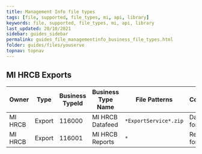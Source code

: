 ```yaml
---
title: Management Info file types
tags: [file, supported, file_types, mi, api, library]
keywords: file, supported, file_types, mi, api, library
last_updated: 20/10/2021
sidebar: guides_sidebar
permalink: guides_file_managementinfo_business_file_types.html
folder: guides/files/youserve
topnav: topnav
---
```


## MI HRCB Exports

| Owner   | Type   | Business TypeId | Business Type Name | File Patterns         | Comment           |
| ------- | ------ | --------------- | ------------------ | --------------------- | ----------------- |
| MI HRCB | Export | 116000          | MI HRCB Datafeed   | `*ExportService*.zip` | Datafeed for HRCB |
| MI HRCB | Export | 116001          | MI HRCB Reports    | `*`                   | Reports for HRCB  |
